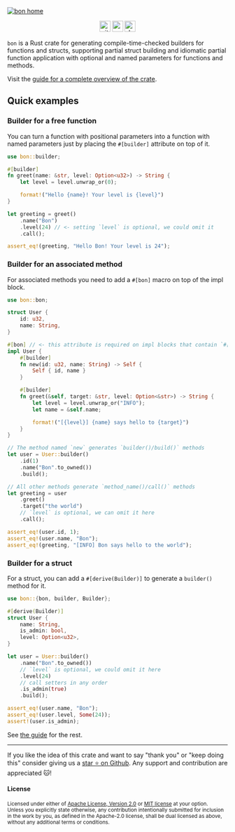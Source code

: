 <a href="https://elastio.github.io/bon/guide/overview">
    <!--
    We use an absolute link to the image here because this README is hosted on crates.io,
    lib.rs and docs.rs where this image isn't available through the relative link.
    -->
    <img
        src="https://elastio.github.io/bon/bon-home.png"
        alt="bon home"
    />
</a>

<p align="center">
    <a href="https://github.com/elastio/bon"><img
        alt="github"
        src="https://img.shields.io/badge/github-elastio/bon-228b22?style=for-the-badge&labelColor=555555&logo=github"
        height="25"
    /></a>
    <a href="https://crates.io/crates/bon"><img
        alt="crates.io"
        src="https://img.shields.io/crates/v/bon.svg?style=for-the-badge&color=e37602&logo=rust"
        height="25"
    /></a>
    <a href="https://docs.rs/bon/latest/bon/"><img
        alt="docs.rs"
        src="https://img.shields.io/badge/docs.rs-bon-3b74d1?style=for-the-badge&labelColor=555555&logo=docs.rs"
        height="25"
    /></a>
</p>

`bon` is a Rust crate for generating compile-time-checked builders for functions and structs, supporting partial struct building and idiomatic partial function application with optional and named parameters for functions and methods.

Visit the [guide for a complete overview of the crate](https://elastio.github.io/bon/guide/overview).

## Quick examples

### Builder for a free function

You can turn a function with positional parameters into a function with named parameters just by placing the `#[builder]` attribute on top of it.

```rust
use bon::builder;

#[builder]
fn greet(name: &str, level: Option<u32>) -> String {
    let level = level.unwrap_or(0);

    format!("Hello {name}! Your level is {level}")
}

let greeting = greet()
    .name("Bon")
    .level(24) // <- setting `level` is optional, we could omit it
    .call();

assert_eq!(greeting, "Hello Bon! Your level is 24");
```

### Builder for an associated method

For associated methods you need to add a `#[bon]` macro on top of the impl block.

```rust
use bon::bon;

struct User {
    id: u32,
    name: String,
}

#[bon] // <- this attribute is required on impl blocks that contain `#[builder]`
impl User {
    #[builder]
    fn new(id: u32, name: String) -> Self {
        Self { id, name }
    }

    #[builder]
    fn greet(&self, target: &str, level: Option<&str>) -> String {
        let level = level.unwrap_or("INFO");
        let name = &self.name;

        format!("[{level}] {name} says hello to {target}")
    }
}

// The method named `new` generates `builder()/build()` methods
let user = User::builder()
    .id(1)
    .name("Bon".to_owned())
    .build();

// All other methods generate `method_name()/call()` methods
let greeting = user
    .greet()
    .target("the world")
    // `level` is optional, we can omit it here
    .call();

assert_eq!(user.id, 1);
assert_eq!(user.name, "Bon");
assert_eq!(greeting, "[INFO] Bon says hello to the world");
```

### Builder for a struct

For a struct, you can add a `#[derive(Builder)]` to generate a `builder()` method for it.

```rust
use bon::{bon, builder, Builder};

#[derive(Builder)]
struct User {
    name: String,
    is_admin: bool,
    level: Option<u32>,
}

let user = User::builder()
    .name("Bon".to_owned())
    // `level` is optional, we could omit it here
    .level(24)
    // call setters in any order
    .is_admin(true)
    .build();

assert_eq!(user.name, "Bon");
assert_eq!(user.level, Some(24));
assert!(user.is_admin);
```

See [the guide](https://elastio.github.io/bon/guide/overview) for the rest.

---

If you like the idea of this crate and want to say "thank you" or "keep doing this" consider giving us a [star ⭐ on Github](https://github.com/elastio/bon). Any support and contribution are appreciated 🐱!

#### License

<sup>
Licensed under either of <a href="https://github.com/elastio/bon/blob/master/LICENSE-APACHE">Apache License, Version
2.0</a> or <a href="https://github.com/elastio/bon/blob/master/LICENSE-MIT">MIT license</a> at your option.
</sup>

<br>

<sub>
Unless you explicitly state otherwise, any contribution intentionally submitted
for inclusion in the work by you, as defined in the Apache-2.0 license, shall be
dual licensed as above, without any additional terms or conditions.
</sub>
